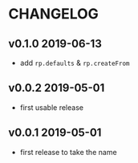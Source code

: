 # CHANGELOG

## v0.1.0 2019-06-13

- add `rp.defaults` & `rp.createFrom`

## v0.0.2 2019-05-01

- first usable release

## v0.0.1 2019-05-01

- first release to take the name
